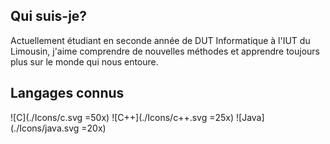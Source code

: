 ## Qui suis-je?

Actuellement étudiant en seconde année de DUT Informatique à l'IUT du Limousin, j'aime comprendre de nouvelles méthodes et apprendre toujours plus sur le monde qui nous entoure.

## Langages connus

![C](./Icons/c.svg =50x)
![C++](./Icons/c++.svg =25x)
![Java](./Icons/java.svg =20x)

